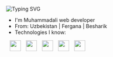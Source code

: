 ![Typing SVG](https://readme-typing-svg.herokuapp.com?color=F7B93E&lines=Full+Stack+Web+Developer;Python+%7C+Django+%7C+Js-Ts%7C+React+%7C+Next+;Building+Scalable+Web+Apps)
- I'm Muhammadali web developer
- From: Uzbekistan | Fergana | Besharik
- Technologies I know:
  
 <div >
      <img style="margin-left: 10px;"
        width="30px"
        src="https://upload.wikimedia.org/wikipedia/commons/thumb/a/a7/React-icon.svg/1200px-React-icon.svg.png"
        alt=""
      />     
      <img style="margin-left: 10px;"
        width="30px"
        src="https://img.icons8.com/fluent-systems-filled/512/FFFFFF/nextjs.png"
        alt=""
      />
      <img style="margin-left: 10px;"
        width="30px"
        src="https://upload.wikimedia.org/wikipedia/commons/thumb/d/d5/Tailwind_CSS_Logo.svg/1024px-Tailwind_CSS_Logo.svg.png"
        alt=""
      />
      <img style="margin-left: 10px;"
        width="30px"
        src="https://upload.wikimedia.org/wikipedia/commons/thumb/c/c3/Python-logo-notext.svg/1200px-Python-logo-notext.svg.png"
        alt=""
      />
      <img style="margin-left: 10px;"
        width="30px"
        src="https://w7.pngwing.com/pngs/10/113/png-transparent-django-web-development-web-framework-python-software-framework-django-text-trademark-logo-thumbnail.png"
        alt=""
      />
    </div>
<!---
muhammadali-git77/muhammadali-git77 is a ✨ special ✨ repository because its `README.md` (this file) appears on your GitHub profile.
You can click the Preview link to take a look at your changes.
--->

